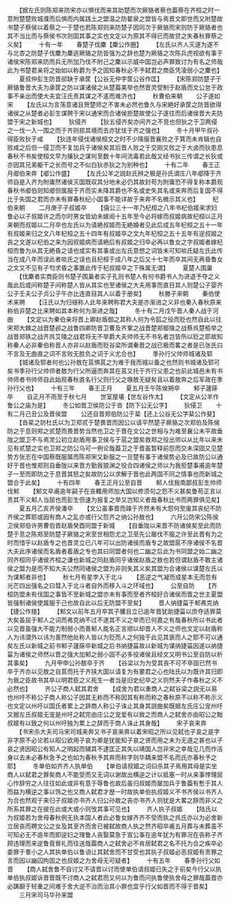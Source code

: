 <!-- { "loadSidebar": true } -->
　　【据左氏则陈郑来防宋亦以惧伐而来其助楚而次厥貉者蔡也葢蔡在齐桓之时一意附楚楚败城濮而后惧而内属践土之盟温之防翟泉之盟皆与焉晋文即世而又附楚故书楚子蔡侯以着蔡之一于楚也若陈郑则来防楚子因同次于厥貉而宋则防于厥貉者也其不当比而与蔡侯书次则固其事之实也文定以为原其不得已而故贷之失春秋罪蔡之义矣】
　　十有一年
　　春楚子伐麇【麇公作圈】
　　【左氏以齐人灭遂为遂不与北杏之防楚子伐麇为麇逃厥貉之防皆强为之辞也楚为厥貉之次陈兵虎视欲有事于诸侯宋陈郑来防而兵无所加乃伐不附己之麇以示威中国岂必声罪致讨为有名之师哉此为书楚君亲将之始如以称爵为予之固知春秋必不予弑君之商臣凭凌弱小之麇也】
　　夏叔仲彭生防晋郤缺于承筐【公谷无仲字筐公谷作匡】
　　【宋陈郑防楚子于厥貉鲁晋大夫为承筐之防以谋诸侯之从楚葢美举也然晋灵受制于赵盾而文公怠于政事不亲出而使大夫宜汪氏责其谋之不逺而难济也】
　　秋曹伯来朝
　　公子遂如宋
　　【左氏以为言荡意诸且贺楚师之不害未必然也鲁久与宋絶好承筐之防晋欲得诸侯之从楚者必彭生谋聘于宋以通宋而合诸侯拒楚故使公子遂往而后诸侯晋大夫防盟于宋之新城也】
　　狄侵齐
　　【狄五侵齐矣亦间齐之不竞也但狄之于卫两侵之一伐一入一围之而于齐则掠其境而去亦犹怯于齐之强也】
　　冬十月甲午叔孙得臣败狄于咸
　　【狄连年侵伐诸侯桓文之时不少降服晋襄败之于箕而未肯辑也自败咸之后但一侵卫而不复加兵于诸侯矣其后晋人败之于交刚又败之于大卤而狄患息春秋不书矣使桓文早为攘狄之谋何至数十年间流毒若此哉又经书狄三传谓之长狄或亦因其兄弟躯干之长而号之不似白狄赤狄之为别种也】
　　十有二年
　　春王正月郕伯来奔【郕公作盛】
　　【左氏公羊之説赵氏辨之极是孙氏谓庄八年郕降于齐师自是入齐为附庸然诸侯灭国既収其分地未必仍其故封苟为附庸恐不得复称本爵观春秋书郕伯则知郕但属服于齐而实未降其爵也不名或史失其名或来奔而后复国不得比于失国之君而亦未有罪春秋纪小国事不能详故于来奔不名微示其义也】
　　杞伯来朝
　　二月庚子子叔姬卒
　　【僖公三十一年乃杞桓之八年书杞伯姬来求妇鲁必以子叔姬许之而尔时男女皆幼未嫁阅十五年至今必将嫁而叔姬病故杞桓以正月来朝而叔姬以二月卒也左氏以为请絶叔姬而无絶婚者见此后成五年杞桓之五十一年有叔姬来归之文八年杞桓之五十四年有叔姬卒之文九年杞桓之五十五年有逆叔姬之丧之文遂以杞伯之来为因叔姬病而请絶后有叔姬之归卒必再以鲁女之字叔姬者嫁杞桓而鲁为从其无絶昏之请也或实有其事或出左氏意想之词皆未可知啖氏疑左氏此传当在成八年而误此者啖氏之误也且杞桓于成八年之后又十七年而卒其间无再昏鲁女之文又不见有子匄求昏之事置此传于杞叔姬卒之下殊属无谓】
　　夏楚人围巢
　　【伐麇者实商臣则书楚子围巢者实子孔则书楚人有何书爵书人为进退予夺之义哉此后或间称楚子间称楚人皆从其实也至诸侯之大夫用事而直目其人则楚公子婴齐公子壬夫公子贞公子午亦比连直目其人以着于册矣】
　　秋滕子来朝
　　秦伯使术来聘
　　【汪氏以为归襚称人此年来聘称君大夫是亦渐进之义非也秦入春秋原来称伯非楚之比来聘如其本称何为渐进之哉】
　　冬十有二月戊午晋人秦人战于河曲
　　【文定以为秦伯亲将晋上卿赵盾御之其称人何为令狐之役而贬也然自此以往宋郑大棘之战晋楚邲之战鲁四卿防晋卫曹及齐鞌之战晋楚郑鄢陵之战蔡呉楚栢举之战晋郑铁之战齐呉艾陵之战君将无不举爵大夫帅师无不书名者岂皆所以贬之耶故知称秦人必非秦伯称晋人亦非以赵盾而贬谷梁所谓秦晋之战已极而畧之者是已张氏曰不言及无曲直之词不言败无胜负之词于义尤合也】
　　季孙行父帅师城诸及郓
　　【城诸及郓者何也公孙敖在莒惧莒之为难于我而城以备之也然则书城诸及郓可矣书季孙行父帅师者敖为行父所逼而奔其在莒又托于齐行父患之也前此城邑未有书帅师者书帅师自此始观春秋直名行父则行父之嗾敖无疑矣且以着敖奔之后军政在季孙行父也】
　　十有三年
　　春王正月
　　夏五月壬午陈侯朔卒
　　邾子蘧蒢卒
　　自正月不雨至于秋七月
　　世室屋壊【世左谷作太】
　　【文定从公羊作鲁公之庙为是】
　　冬公如晋卫侯防公于沓【防下公无公字】
　　狄侵卫
　　十有二月己丑公及晋侯盟
　　公还自晋郑伯防公于棐【还上公谷无公字棐公作斐】
　　【沓棐之防杜氏以为卫郑贰于楚畏晋而因公以请平然楚子厥貉之次郑伯及陈侯防之于息则郑之贰楚而畏晋势当然也卫之于晋在文公之世相与为难至襄公未平故垂陇之盟卫不与焉灵公初立赵盾用事卫侯与于扈之盟矣救郑之役出师以从比年以来未见有贰楚之实也卫郑之防公乌可一例论哉葢卫之于晋虽暂释前怨而交未深固又见楚势方张志在中国蔡既服属而陈郑宋又新服之一旦楚有事于诸侯势必及已故防公以通好于晋也惟郑则自垂陇以来晋方勤我狼渊之役合四诸侯之师以为我拒楚事甫逾年楚子一至而即防之于息晋其怒之矣故防公以求解于晋也此两国不同之情事也而新城之盟合于此矣】
　　十有四年
　　春王正月公至自晋
　　邾人伐我南鄙叔彭生帅师伐邾
　　【邾文卒甫逾年嗣子在丧輙用师加大国以修须句之怨不义甚矣鲁苟正言以责其不义邾人当屈也而彭生但速为报复之举又岂知义者哉春秋比书而两罪俱见矣】
　　夏五月乙亥齐侯潘卒
　　【文公虽事晋而疎于齐然未有大怨何至废其丧纪不防齐侯之葬耶或因有商人之乱亦或行父怨齐之纳公孙敖也】
　　六月公防宋公陈侯卫侯郑伯许男曹伯晋赵盾癸酉同盟于新城
　　【自垂陇以来晋不防诸侯矣至此而防楚于息之陈郑至防楚子厥貉之宋至世相怨尤之卫至先公屡伐不服之许至此晋有为之时而惜乎以赵盾专之也晋灵立已八年可以出防诸侯而盾专之故盟扈不序诸侯不名晋大夫此序诸侯而名盾者着盾之专也其曰同盟者何也二幽之后此为书同盟之始二幽之同齐桓同乎诸侯齐桓之谦也新城之同赵盾同乎诸侯赵盾之敖也若但谓赵盾不敢主诸侯之盟为是而不知大夫公然同诸侯之盟为非则失其义矣其盟为合诸侯以谋楚左氏以为谋邾者非也】
　　秋七月有星孛入于北斗
　　【恶逆之气凝而成星本无而忽有光芒四出强名之曰彗入于北斗者自外而移入斗之环域也】
　　公至自防
　　【齐桓防盟未有伐国之事皆不至新城之盟亦未有事而至者齐桓好合诸侯而晋之世主夏盟皆强制诸侯使属服于己也故自此以后无防盟不至矣】
　　晋人纳捷菑于邾弗克纳【捷公作接】
　　【邾文以前年五月卒其子貜且立已逾年晋犹助捷菑以庶夺适罪莫大矣虽屈于邾人之词而弗克纳不过不遂其不义之举而已何嘉之有哉春秋所以书此者以见晋虽强大不能力制弱小而善邾人能名正言顺以却晋人不义之师也文定以赵盾称人为讳谓外以讳为善然他处称人皆以为贬而人之何独于此见其褒而人之耶不可以通矣左氏以新城之前书邾子蘧蒢卒新城之后书纳捷菑故以新城为谋纳捷菑因遂以纳捷菑为诸侯之师然以晋之强大加邾之弱小固不必多役诸侯且经文又明书公至自防以析其事矣】
　　九月甲申公孙敖卒于齐
　　【谷梁以为为受其丧不可不卒固已然书卒于齐亦以见敖之自莒而托于齐挟大国以请复为有要君之心也陆氏以为既许其归即为我之臣故书其卒以明君臣之义死生一者当是旧史纪卒之义则然夫子作春秋之义不必然也】
　　齐公子商人弑其君舍
　　【成舍为君以重商人之弑谷梁之説无以易也州吁不称公子商人称公子因其无称而不称因其有称而称之春秋原不以称不称示义也文定以州吁以国氏者累上之辞商人称公子诛止其身其説曲矣既据左氏庄公宠州吁又据左氏叔姬无宠是州吁之弑完由庄公之宠爱有以致之而商人之弑舍亦由昭公之黜叔姬有以致之何以州吁独为累上之辞而于商人诛止其身哉】
　　宋子哀来奔
　　【书宋杀大夫司马宋司城来奔又书子哀来奔以着宋昭之所以见弑也子哀之是字非字原不必论若以昭公欲用子哀为卿是犹能知子哀之贤而用之未为无道之甚也以子哀之贤因昭公有知人之明起而辅其不逮匡正其失以靖国人岂非宋之幸哉见几而作洁身以去未必春秋急予之也如为春秋予其奔而称字则华耦来盟不名而氏亦春秋予之耶】
　　冬单伯如齐齐人执单伯
　　【单伯请叔姬之词曰杀其子焉用其母是实坐商人以弑君之罪矣商人不能受而又无词以谢故出横逆之计以抵塞一时从来事悖理屈心怍辞穷之人往往如此或非有意于辱鲁也故后虽归叔姬而屡加兵于鲁葢有慙于其人而益为横逆之事以饰之也又商人弑君才歴一时故执单伯执叔姬义不书齐侯以书齐人为合也然观于来归子叔姬亦书齐人归公孙敖之丧亦书齐人则犹是大畧之辞而非义之所系其罪之在彼在此或大或小则攷其事可见也】
　　齐人执子叔姬
　　【陆氏以为叔姬若为舍母春秋例无执本国人者此必鲁女嫁齐齐不受而执之呉氏亦以为必舍新立居丧而聘文公之女及其至齐而舍已被弑故商人执之然齐昭卒甫五月葬与未葬虽不可知必无不逾年而即逆妇之理鲁人丧娶莫急于宣公事在逾年犹为有罪况在丧称子齐顾违理而来逆鲁竟冒礼而往送哉葢商人之弑舍必不肯居弑君之名不托为合之疾卒必委罪于羣小之人其执单伯以鲁诮让其弑舍而不甘受也其执子叔姬必恶叔姬有责罪之言而因以幽囚拘固之也叔姬之为舍母无可疑者】
　　十有五年
　　春季孙行父如晋
　　【商人弑舍鲁不自讨又不请晋以讨而使单伯请叔姬已失之于前矣今行父以执单伯执叔姬诉晋晋既不讨商人之弑君而又何以为鲁而问执鲁使执舍母之罪哉葢晋亦必踌蹰于轻重之间难于舍大逆不治而治其小罪也宜乎行父如晋而不得于晋矣】
　　三月宋司马华孙来盟
